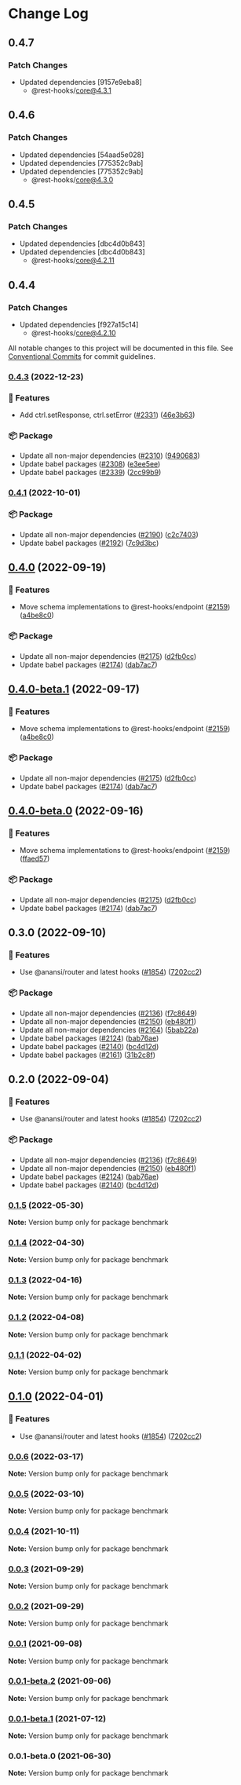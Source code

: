 # Change Log

## 0.4.7

### Patch Changes

- Updated dependencies [9157e9eba8]
  - @rest-hooks/core@4.3.1

## 0.4.6

### Patch Changes

- Updated dependencies [54aad5e028]
- Updated dependencies [775352c9ab]
- Updated dependencies [775352c9ab]
  - @rest-hooks/core@4.3.0

## 0.4.5

### Patch Changes

- Updated dependencies [dbc4d0b843]
- Updated dependencies [dbc4d0b843]
  - @rest-hooks/core@4.2.11

## 0.4.4

### Patch Changes

- Updated dependencies [f927a15c14]
  - @rest-hooks/core@4.2.10

All notable changes to this project will be documented in this file.
See [Conventional Commits](https://conventionalcommits.org) for commit guidelines.

### [0.4.3](https://github.com/coinbase/rest-hooks/compare/example-benchmark@0.4.2...example-benchmark@0.4.3) (2022-12-23)

### 🚀 Features

- Add ctrl.setResponse, ctrl.setError ([#2331](https://github.com/coinbase/rest-hooks/issues/2331)) ([46e3b63](https://github.com/coinbase/rest-hooks/commit/46e3b630dc66af54979eafbfc3c49847a4553f3f))

### 📦 Package

- Update all non-major dependencies ([#2310](https://github.com/coinbase/rest-hooks/issues/2310)) ([9490683](https://github.com/coinbase/rest-hooks/commit/9490683a702bb18f17eb3de42b83521c9f3209a4))
- Update babel packages ([#2308](https://github.com/coinbase/rest-hooks/issues/2308)) ([e3ee5ee](https://github.com/coinbase/rest-hooks/commit/e3ee5ee57431971ba4bdb47b48ed89933412374c))
- Update babel packages ([#2339](https://github.com/coinbase/rest-hooks/issues/2339)) ([2cc99b9](https://github.com/coinbase/rest-hooks/commit/2cc99b99aeece58b0e7674ca80d3372555612c63))

### [0.4.1](https://github.com/coinbase/rest-hooks/compare/example-benchmark@0.4.0...example-benchmark@0.4.1) (2022-10-01)

### 📦 Package

- Update all non-major dependencies ([#2190](https://github.com/coinbase/rest-hooks/issues/2190)) ([c2c7403](https://github.com/coinbase/rest-hooks/commit/c2c74033ecf2004ddebaf064af64f37894f20dec))
- Update babel packages ([#2192](https://github.com/coinbase/rest-hooks/issues/2192)) ([7c9d3bc](https://github.com/coinbase/rest-hooks/commit/7c9d3bc8ea3019490a1f9e1978c3709b346d582d))

## [0.4.0](https://github.com/coinbase/rest-hooks/compare/example-benchmark@0.3.0...example-benchmark@0.4.0) (2022-09-19)

### 🚀 Features

- Move schema implementations to @rest-hooks/endpoint ([#2159](https://github.com/coinbase/rest-hooks/issues/2159)) ([a4be8c0](https://github.com/coinbase/rest-hooks/commit/a4be8c08ea515a27254ea480da2baffa1534b09d))

### 📦 Package

- Update all non-major dependencies ([#2175](https://github.com/coinbase/rest-hooks/issues/2175)) ([d2fb0cc](https://github.com/coinbase/rest-hooks/commit/d2fb0ccb0d46cd2c25d16da36c69200a02fae0bd))
- Update babel packages ([#2174](https://github.com/coinbase/rest-hooks/issues/2174)) ([dab7ac7](https://github.com/coinbase/rest-hooks/commit/dab7ac798850fc0519ffe5793601757b10d949b2))

## [0.4.0-beta.1](https://github.com/coinbase/rest-hooks/compare/example-benchmark@0.3.0...example-benchmark@0.4.0-beta.1) (2022-09-17)

### 🚀 Features

- Move schema implementations to @rest-hooks/endpoint ([#2159](https://github.com/coinbase/rest-hooks/issues/2159)) ([a4be8c0](https://github.com/coinbase/rest-hooks/commit/a4be8c08ea515a27254ea480da2baffa1534b09d))

### 📦 Package

- Update all non-major dependencies ([#2175](https://github.com/coinbase/rest-hooks/issues/2175)) ([d2fb0cc](https://github.com/coinbase/rest-hooks/commit/d2fb0ccb0d46cd2c25d16da36c69200a02fae0bd))
- Update babel packages ([#2174](https://github.com/coinbase/rest-hooks/issues/2174)) ([dab7ac7](https://github.com/coinbase/rest-hooks/commit/dab7ac798850fc0519ffe5793601757b10d949b2))

## [0.4.0-beta.0](https://github.com/coinbase/rest-hooks/compare/example-benchmark@0.3.0...example-benchmark@0.4.0-beta.0) (2022-09-16)

### 🚀 Features

- Move schema implementations to @rest-hooks/endpoint ([#2159](https://github.com/coinbase/rest-hooks/issues/2159)) ([ffaed57](https://github.com/coinbase/rest-hooks/commit/ffaed57a3b397f6eeb69ab3a9fd51366b298b3e5))

### 📦 Package

- Update all non-major dependencies ([#2175](https://github.com/coinbase/rest-hooks/issues/2175)) ([d2fb0cc](https://github.com/coinbase/rest-hooks/commit/d2fb0ccb0d46cd2c25d16da36c69200a02fae0bd))
- Update babel packages ([#2174](https://github.com/coinbase/rest-hooks/issues/2174)) ([dab7ac7](https://github.com/coinbase/rest-hooks/commit/dab7ac798850fc0519ffe5793601757b10d949b2))

## 0.3.0 (2022-09-10)

### 🚀 Features

- Use @anansi/router and latest hooks ([#1854](https://github.com/coinbase/rest-hooks/issues/1854)) ([7202cc2](https://github.com/coinbase/rest-hooks/commit/7202cc269311c492ec0b2b883d961829a8a2e3f9))

### 📦 Package

- Update all non-major dependencies ([#2136](https://github.com/coinbase/rest-hooks/issues/2136)) ([f7c8649](https://github.com/coinbase/rest-hooks/commit/f7c864998abc68cae1a4130f2de50e055c7a5269))
- Update all non-major dependencies ([#2150](https://github.com/coinbase/rest-hooks/issues/2150)) ([eb480f1](https://github.com/coinbase/rest-hooks/commit/eb480f1f567944208483c9239256e7bcf81351e7))
- Update all non-major dependencies ([#2164](https://github.com/coinbase/rest-hooks/issues/2164)) ([5bab22a](https://github.com/coinbase/rest-hooks/commit/5bab22a75898c5a61d2e0ef9e1c8f4067f15f55f))
- Update babel packages ([#2124](https://github.com/coinbase/rest-hooks/issues/2124)) ([bab76ae](https://github.com/coinbase/rest-hooks/commit/bab76ae4ac54474634d3cb323b69ef9be5773a03))
- Update babel packages ([#2140](https://github.com/coinbase/rest-hooks/issues/2140)) ([bc4d12d](https://github.com/coinbase/rest-hooks/commit/bc4d12d5369f4eee17f32d9379793cfc9b679d61))
- Update babel packages ([#2161](https://github.com/coinbase/rest-hooks/issues/2161)) ([31b2c8f](https://github.com/coinbase/rest-hooks/commit/31b2c8ff3d9f9001c31f3f5c15bec1321a15361d))

## 0.2.0 (2022-09-04)

### 🚀 Features

- Use @anansi/router and latest hooks ([#1854](https://github.com/coinbase/rest-hooks/issues/1854)) ([7202cc2](https://github.com/coinbase/rest-hooks/commit/7202cc269311c492ec0b2b883d961829a8a2e3f9))

### 📦 Package

- Update all non-major dependencies ([#2136](https://github.com/coinbase/rest-hooks/issues/2136)) ([f7c8649](https://github.com/coinbase/rest-hooks/commit/f7c864998abc68cae1a4130f2de50e055c7a5269))
- Update all non-major dependencies ([#2150](https://github.com/coinbase/rest-hooks/issues/2150)) ([eb480f1](https://github.com/coinbase/rest-hooks/commit/eb480f1f567944208483c9239256e7bcf81351e7))
- Update babel packages ([#2124](https://github.com/coinbase/rest-hooks/issues/2124)) ([bab76ae](https://github.com/coinbase/rest-hooks/commit/bab76ae4ac54474634d3cb323b69ef9be5773a03))
- Update babel packages ([#2140](https://github.com/coinbase/rest-hooks/issues/2140)) ([bc4d12d](https://github.com/coinbase/rest-hooks/commit/bc4d12d5369f4eee17f32d9379793cfc9b679d61))

### [0.1.5](https://github.com/coinbase/rest-hooks/compare/benchmark@0.1.4...benchmark@0.1.5) (2022-05-30)

**Note:** Version bump only for package benchmark

### [0.1.4](https://github.com/coinbase/rest-hooks/compare/benchmark@0.1.3...benchmark@0.1.4) (2022-04-30)

**Note:** Version bump only for package benchmark

### [0.1.3](https://github.com/coinbase/rest-hooks/compare/benchmark@0.1.2...benchmark@0.1.3) (2022-04-16)

**Note:** Version bump only for package benchmark

### [0.1.2](https://github.com/coinbase/rest-hooks/compare/benchmark@0.1.1...benchmark@0.1.2) (2022-04-08)

**Note:** Version bump only for package benchmark

### [0.1.1](https://github.com/coinbase/rest-hooks/compare/benchmark@0.1.0...benchmark@0.1.1) (2022-04-02)

**Note:** Version bump only for package benchmark

## [0.1.0](https://github.com/coinbase/rest-hooks/compare/benchmark@0.0.5...benchmark@0.1.0) (2022-04-01)

### 🚀 Features

- Use @anansi/router and latest hooks ([#1854](https://github.com/coinbase/rest-hooks/issues/1854)) ([7202cc2](https://github.com/coinbase/rest-hooks/commit/7202cc269311c492ec0b2b883d961829a8a2e3f9))

### [0.0.6](https://github.com/coinbase/rest-hooks/compare/benchmark@0.0.4...benchmark@0.0.6) (2022-03-17)

**Note:** Version bump only for package benchmark

### [0.0.5](https://github.com/coinbase/rest-hooks/compare/benchmark@0.0.4...benchmark@0.0.5) (2022-03-10)

**Note:** Version bump only for package benchmark

### [0.0.4](https://github.com/coinbase/rest-hooks/compare/benchmark@0.0.3...benchmark@0.0.4) (2021-10-11)

**Note:** Version bump only for package benchmark

### [0.0.3](https://github.com/coinbase/rest-hooks/compare/benchmark@0.0.2...benchmark@0.0.3) (2021-09-29)

**Note:** Version bump only for package benchmark

### [0.0.2](https://github.com/coinbase/rest-hooks/compare/benchmark@0.0.1...benchmark@0.0.2) (2021-09-29)

**Note:** Version bump only for package benchmark

### [0.0.1](https://github.com/coinbase/rest-hooks/compare/benchmark@0.0.1-beta.2...benchmark@0.0.1) (2021-09-08)

**Note:** Version bump only for package benchmark

### [0.0.1-beta.2](https://github.com/coinbase/rest-hooks/compare/benchmark@0.0.1-beta.1...benchmark@0.0.1-beta.2) (2021-09-06)

**Note:** Version bump only for package benchmark

### [0.0.1-beta.1](https://github.com/coinbase/rest-hooks/compare/benchmark@0.0.1-beta.0...benchmark@0.0.1-beta.1) (2021-07-12)

**Note:** Version bump only for package benchmark

### 0.0.1-beta.0 (2021-06-30)

**Note:** Version bump only for package benchmark
